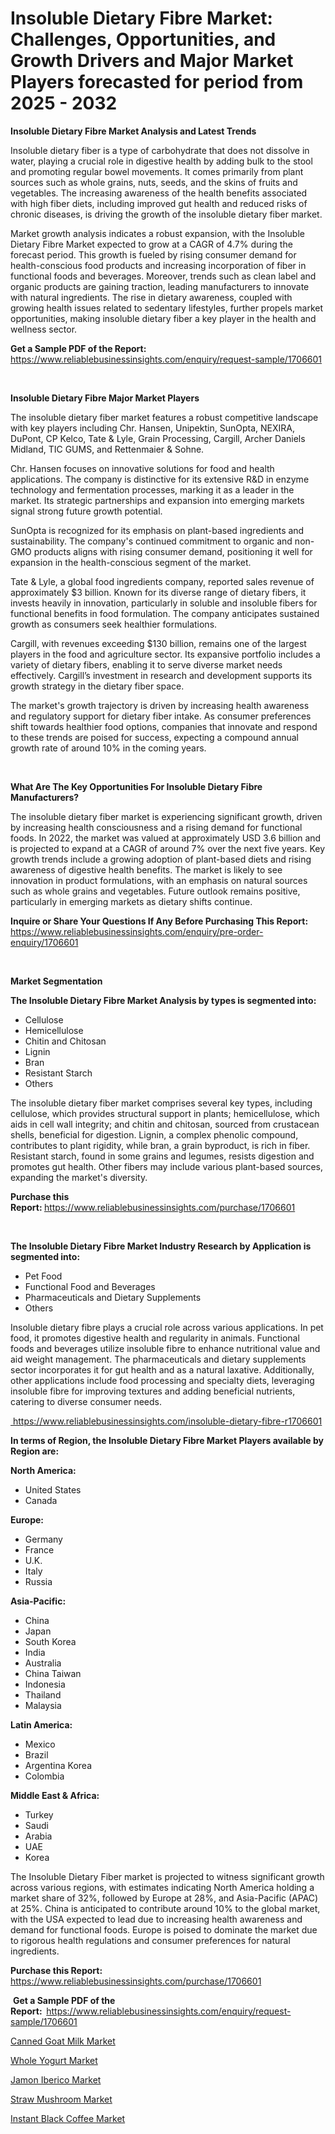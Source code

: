 <p><h1>Insoluble Dietary Fibre Market: Challenges, Opportunities, and Growth Drivers and Major Market Players forecasted for period from 2025 - 2032</h1></p><p><strong>Insoluble Dietary Fibre Market Analysis and Latest Trends</strong></p>
<p><p>Insoluble dietary fiber is a type of carbohydrate that does not dissolve in water, playing a crucial role in digestive health by adding bulk to the stool and promoting regular bowel movements. It comes primarily from plant sources such as whole grains, nuts, seeds, and the skins of fruits and vegetables. The increasing awareness of the health benefits associated with high fiber diets, including improved gut health and reduced risks of chronic diseases, is driving the growth of the insoluble dietary fiber market.</p><p>Market growth analysis indicates a robust expansion, with the Insoluble Dietary Fibre Market expected to grow at a CAGR of 4.7% during the forecast period. This growth is fueled by rising consumer demand for health-conscious food products and increasing incorporation of fiber in functional foods and beverages. Moreover, trends such as clean label and organic products are gaining traction, leading manufacturers to innovate with natural ingredients. The rise in dietary awareness, coupled with growing health issues related to sedentary lifestyles, further propels market opportunities, making insoluble dietary fiber a key player in the health and wellness sector.</p></p>
<p><strong>Get a Sample PDF of the Report:&nbsp;</strong> <a href="https://www.reliablebusinessinsights.com/enquiry/request-sample/1706601?utm_campaign=950&utm_medium=2&utm_source=Github&utm_content=ia&utm_term=14022025&utm_id=insoluble-dietary-fibre">https://www.reliablebusinessinsights.com/enquiry/request-sample/1706601</a></p>
<p>&nbsp;</p>
<p><strong>Insoluble Dietary Fibre Major Market Players</strong></p>
<p><p>The insoluble dietary fiber market features a robust competitive landscape with key players including Chr. Hansen, Unipektin, SunOpta, NEXIRA, DuPont, CP Kelco, Tate & Lyle, Grain Processing, Cargill, Archer Daniels Midland, TIC GUMS, and Rettenmaier & Sohne.</p><p>Chr. Hansen focuses on innovative solutions for food and health applications. The company is distinctive for its extensive R&D in enzyme technology and fermentation processes, marking it as a leader in the market. Its strategic partnerships and expansion into emerging markets signal strong future growth potential.</p><p>SunOpta is recognized for its emphasis on plant-based ingredients and sustainability. The company's continued commitment to organic and non-GMO products aligns with rising consumer demand, positioning it well for expansion in the health-conscious segment of the market. </p><p>Tate & Lyle, a global food ingredients company, reported sales revenue of approximately $3 billion. Known for its diverse range of dietary fibers, it invests heavily in innovation, particularly in soluble and insoluble fibers for functional benefits in food formulation. The company anticipates sustained growth as consumers seek healthier formulations.</p><p>Cargill, with revenues exceeding $130 billion, remains one of the largest players in the food and agriculture sector. Its expansive portfolio includes a variety of dietary fibers, enabling it to serve diverse market needs effectively. Cargill’s investment in research and development supports its growth strategy in the dietary fiber space.</p><p>The market's growth trajectory is driven by increasing health awareness and regulatory support for dietary fiber intake. As consumer preferences shift towards healthier food options, companies that innovate and respond to these trends are poised for success, expecting a compound annual growth rate of around 10% in the coming years.</p></p>
<p>&nbsp;</p>
<p><strong>What Are The Key Opportunities For Insoluble Dietary Fibre Manufacturers?</strong></p>
<p><p>The insoluble dietary fiber market is experiencing significant growth, driven by increasing health consciousness and a rising demand for functional foods. In 2022, the market was valued at approximately USD 3.6 billion and is projected to expand at a CAGR of around 7% over the next five years. Key growth trends include a growing adoption of plant-based diets and rising awareness of digestive health benefits. The market is likely to see innovation in product formulations, with an emphasis on natural sources such as whole grains and vegetables. Future outlook remains positive, particularly in emerging markets as dietary shifts continue.</p></p>
<p><strong>Inquire or Share Your Questions If Any Before Purchasing This Report:</strong> <a href="https://www.reliablebusinessinsights.com/enquiry/pre-order-enquiry/1706601?utm_campaign=950&utm_medium=2&utm_source=Github&utm_content=ia&utm_term=14022025&utm_id=insoluble-dietary-fibre">https://www.reliablebusinessinsights.com/enquiry/pre-order-enquiry/1706601</a></p>
<p>&nbsp;</p>
<p><strong>Market Segmentation</strong></p>
<p><strong>The Insoluble Dietary Fibre Market Analysis by types is segmented into:</strong></p>
<p><ul><li>Cellulose</li><li>Hemicellulose</li><li>Chitin and Chitosan</li><li>Lignin</li><li>Bran</li><li>Resistant Starch</li><li>Others</li></ul></p>
<p><p>The insoluble dietary fiber market comprises several key types, including cellulose, which provides structural support in plants; hemicellulose, which aids in cell wall integrity; and chitin and chitosan, sourced from crustacean shells, beneficial for digestion. Lignin, a complex phenolic compound, contributes to plant rigidity, while bran, a grain byproduct, is rich in fiber. Resistant starch, found in some grains and legumes, resists digestion and promotes gut health. Other fibers may include various plant-based sources, expanding the market's diversity.</p></p>
<p><strong>Purchase this Report:&nbsp;</strong><a href="https://www.reliablebusinessinsights.com/purchase/1706601?utm_campaign=950&utm_medium=2&utm_source=Github&utm_content=ia&utm_term=14022025&utm_id=insoluble-dietary-fibre">https://www.reliablebusinessinsights.com/purchase/1706601</a></p>
<p>&nbsp;</p>
<p><strong>The Insoluble Dietary Fibre Market Industry Research by Application is segmented into:</strong></p>
<p><ul><li>Pet Food</li><li>Functional Food and Beverages</li><li>Pharmaceuticals and Dietary Supplements</li><li>Others</li></ul></p>
<p><p>Insoluble dietary fibre plays a crucial role across various applications. In pet food, it promotes digestive health and regularity in animals. Functional foods and beverages utilize insoluble fibre to enhance nutritional value and aid weight management. The pharmaceuticals and dietary supplements sector incorporates it for gut health and as a natural laxative. Additionally, other applications include food processing and specialty diets, leveraging insoluble fibre for improving textures and adding beneficial nutrients, catering to diverse consumer needs.</p></p>
<p><a href="https://www.reliablebusinessinsights.com/insoluble-dietary-fibre-r1706601?utm_campaign=950&utm_medium=2&utm_source=Github&utm_content=ia&utm_term=14022025&utm_id=insoluble-dietary-fibre">&nbsp;https://www.reliablebusinessinsights.com/insoluble-dietary-fibre-r1706601</a></p>
<p><strong>In terms of Region, the Insoluble Dietary Fibre Market Players available by Region are:</strong></p>
<p>
    <p> <strong> North America: </strong>
        <ul>
            <li>United States</li>
            <li>Canada</li>
        </ul>
        </p> 
    <p> <strong> Europe: </strong>
        <ul>
            <li>Germany</li>
            <li>France</li>
            <li>U.K.</li>
            <li>Italy</li>
            <li>Russia</li>
        </ul>
        </p> 
    <p> <strong> Asia-Pacific: </strong>
        <ul>
            <li>China</li>
            <li>Japan</li>
            <li>South Korea</li>
            <li>India</li>
            <li>Australia</li>
            <li>China Taiwan</li>
            <li>Indonesia</li>
            <li>Thailand</li>
            <li>Malaysia</li>
        </ul>
        </p> 
    <p> <strong> Latin America: </strong>
        <ul>
            <li>Mexico</li>
            <li>Brazil</li>
            <li>Argentina Korea</li>
            <li>Colombia</li>
        </ul>
        </p> 
    <p> <strong> Middle East & Africa: </strong>
        <ul>
            <li>Turkey</li>
            <li>Saudi</li>
            <li>Arabia</li>
            <li>UAE</li>
            <li>Korea</li>
        </ul>
    </p>
    </p>
<p><p>The Insoluble Dietary Fiber market is projected to witness significant growth across various regions, with estimates indicating North America holding a market share of 32%, followed by Europe at 28%, and Asia-Pacific (APAC) at 25%. China is anticipated to contribute around 10% to the global market, with the USA expected to lead due to increasing health awareness and demand for functional foods. Europe is poised to dominate the market due to rigorous health regulations and consumer preferences for natural ingredients.</p></p>
<p><strong>Purchase this Report: </strong><a href="https://www.reliablebusinessinsights.com/purchase/1706601?utm_campaign=950&utm_medium=2&utm_source=Github&utm_content=ia&utm_term=14022025&utm_id=insoluble-dietary-fibre">https://www.reliablebusinessinsights.com/purchase/1706601</a></p>
<p>&nbsp;<strong>Get a Sample PDF of the Report:&nbsp;&nbsp;</strong><a href="https://www.reliablebusinessinsights.com/enquiry/request-sample/1706601?utm_campaign=950&utm_medium=2&utm_source=Github&utm_content=ia&utm_term=14022025&utm_id=insoluble-dietary-fibre">https://www.reliablebusinessinsights.com/enquiry/request-sample/1706601</a></p>
<p><strong></strong></p>
<p><p><a href="https://github.com/lateshab69/Market-Research-Report-List-1/blob/main/canned-goat-milk-market.md?utm_campaign=950&utm_medium=2&utm_source=Github&utm_content=ia&utm_term=14022025&utm_id=insoluble-dietary-fibre">Canned Goat Milk Market</a></p><p><a href="https://github.com/nathaliehurles7142/Market-Research-Report-List-1/blob/main/whole-yogurt-market.md?utm_campaign=950&utm_medium=2&utm_source=Github&utm_content=ia&utm_term=14022025&utm_id=insoluble-dietary-fibre">Whole Yogurt Market</a></p><p><a href="https://github.com/rosalinebhakta48/Market-Research-Report-List-1/blob/main/jamon-iberico-market.md?utm_campaign=950&utm_medium=2&utm_source=Github&utm_content=ia&utm_term=14022025&utm_id=insoluble-dietary-fibre">Jamon Iberico Market</a></p><p><a href="https://github.com/chongseney974/Market-Research-Report-List-1/blob/main/straw-mushroom-market.md?utm_campaign=950&utm_medium=2&utm_source=Github&utm_content=ia&utm_term=14022025&utm_id=insoluble-dietary-fibre">Straw Mushroom Market</a></p><p><a href="https://github.com/hedbomkrahe/Market-Research-Report-List-1/blob/main/instant-black-coffee-market.md?utm_campaign=950&utm_medium=2&utm_source=Github&utm_content=ia&utm_term=14022025&utm_id=insoluble-dietary-fibre">Instant Black Coffee Market</a></p></p>